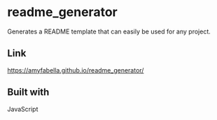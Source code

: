 # readme_generator
Generates a README template that can easily be used for any project.
## Link
https://amyfabella.github.io/readme_generator/
## Built with
JavaScript
